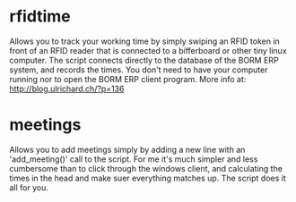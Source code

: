 # rfidtime
Allows you to track your working time by simply swiping an RFID token in front of an RFID reader that is connected to a bifferboard or other tiny linux computer.
The script connects directly to the database of the BORM ERP system, and records the times. You don't need to have your computer running nor to open the BORM ERP client program.
More info at: http://blog.ulrichard.ch/?p=136

# meetings
Allows you to add meetings simply by adding a new line with an 'add_meeting()' call to the script. For me it's much simpler and less cumbersome than to click through the windows client, and calculating the times in the head and make suer everything matches up. The script does it all for you.
